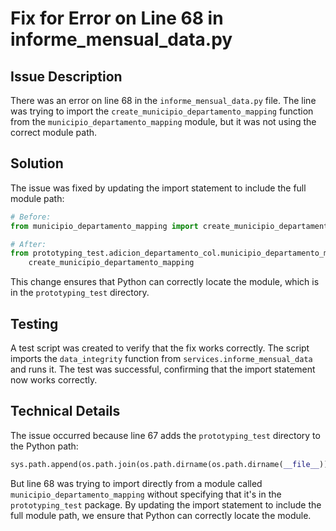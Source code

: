 # Fix for Error on Line 68 in informe_mensual_data.py

## Issue Description
There was an error on line 68 in the `informe_mensual_data.py` file. The line was trying to import the `create_municipio_departamento_mapping` function from the `municipio_departamento_mapping` module, but it was not using the correct module path.

## Solution
The issue was fixed by updating the import statement to include the full module path:

```python
# Before:
from municipio_departamento_mapping import create_municipio_departamento_mapping

# After:
from prototyping_test.adicion_departamento_col.municipio_departamento_mapping import
    create_municipio_departamento_mapping
```

This change ensures that Python can correctly locate the module, which is in the `prototyping_test` directory.

## Testing
A test script was created to verify that the fix works correctly. The script imports the `data_integrity` function from `services.informe_mensual_data` and runs it. The test was successful, confirming that the import statement now works correctly.

## Technical Details
The issue occurred because line 67 adds the `prototyping_test` directory to the Python path:

```python
sys.path.append(os.path.join(os.path.dirname(os.path.dirname(__file__)), 'prototyping_test'))
```

But line 68 was trying to import directly from a module called `municipio_departamento_mapping` without specifying that it's in the `prototyping_test` package. By updating the import statement to include the full module path, we ensure that Python can correctly locate the module.